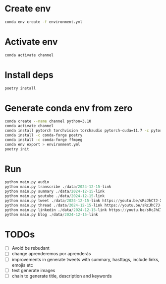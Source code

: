 # Create env

```sh
conda env create -f environment.yml
```

# Activate env

```sh
conda activate channel
```

# Install deps

```sh
poetry install
```

# Generate conda env from zero
```sh
conda create --name channel python=3.10
conda activate channel
conda install pytorch torchvision torchaudio pytorch-cuda=11.7 -c pytorch -c nvidia
conda install -c conda-forge poetry
conda install -c conda-forge ffmpeg
conda env export > environment.yml
poetry init

```

# Run
```py
python main.py audio
python main.py transcribe ./data/2024-12-15-link
python main.py summary ./data/2024-12-15-link
python main.py youtube ./data/2024-12-15-link
python main.py tweet ./data/2024-12-15-link https://youtu.be/sRcJhC7J-Xs "Developers"
python main.py thread ./data/2024-12-15-link https://youtu.be/sRcJhC7J-Xs "Developers"
python main.py linkedin ./data/2024-12-15-link https://youtu.be/sRcJhC7J-Xs "Developers" "text" "video"
python main.py blog ./data/2024-12-15-link   
``` 

# TODOs

- [ ] Avoid be rebudant
- [ ] change aprenderemos por aprenderás
- [ ] improvements in generate tweets with summary, hasttags, include links, emojis etc
- [ ] test generate images
- [ ] chain to generate title, description and keywords